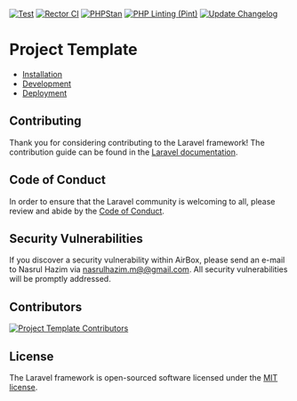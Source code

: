 [![Test](https://github.com/nasrulhazim/project-template/actions/workflows/run-tests.yml/badge.svg)](https://github.com/nasrulhazim/project-template/actions/workflows/run-tests.yml) [![Rector CI](https://github.com/nasrulhazim/project-template/actions/workflows/rector.yml/badge.svg)](https://github.com/nasrulhazim/project-template/actions/workflows/rector.yml) [![PHPStan](https://github.com/nasrulhazim/project-template/actions/workflows/phpstan.yml/badge.svg)](https://github.com/nasrulhazim/project-template/actions/workflows/phpstan.yml) [![PHP Linting (Pint)](https://github.com/nasrulhazim/project-template/actions/workflows/lint.yml/badge.svg)](https://github.com/nasrulhazim/project-template/actions/workflows/lint.yml) [![Update Changelog](https://github.com/nasrulhazim/project-template/actions/workflows/update-changelog.yml/badge.svg)](https://github.com/nasrulhazim/project-template/actions/workflows/update-changelog.yml)

# Project Template

- [Installation](docs/installation.md)
- [Development](docs/development.md)
- [Deployment](docs/deployment.md)

## Contributing

Thank you for considering contributing to the Laravel framework! The contribution guide can be found in the [Laravel documentation](https://laravel.com/docs/contributions).

## Code of Conduct

In order to ensure that the Laravel community is welcoming to all, please review and abide by the [Code of Conduct](https://laravel.com/docs/contributions#code-of-conduct).

## Security Vulnerabilities

If you discover a security vulnerability within AirBox, please send an e-mail to Nasrul Hazim via [nasrulhazim.m@@gmail.com](mailto:nasrulhazim.m@@gmail.com). All security vulnerabilities will be promptly addressed.

## Contributors

<a href="https://github.com/https://github.com/https://github.com/nasrulhazim/project-template/graphs/contributors">
  <img src="https://contrib.rocks/image?repo=https://github.com/https://github.com/nasrulhazim/project-template"  alt="Project Template Contributors"/>
</a>

## License

The Laravel framework is open-sourced software licensed under the [MIT license](https://opensource.org/licenses/MIT).
